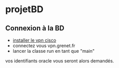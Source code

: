 # projetBD

## Connexion à la BD
- [installer le vpn cisco](http://nomadisme.grenet.fr/)
- connectez vous vpn.grenet.fr
- lancer la classe run en tant que "main"

vos identifiants oracle vous seront alors demandés.